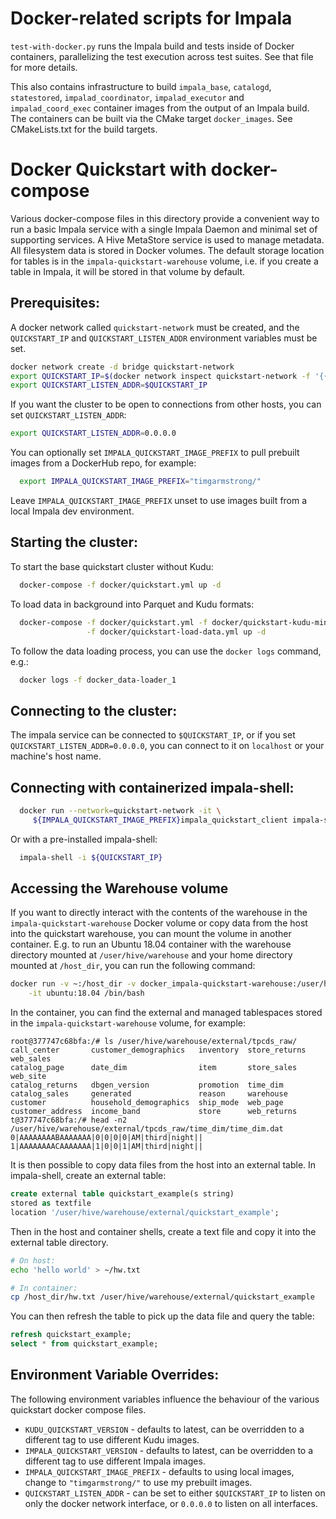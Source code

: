 # Docker-related scripts for Impala

`test-with-docker.py` runs the Impala build and tests inside of Docker
containers, parallelizing the test execution across test suites. See that file
for more details.

This also contains infrastructure to build `impala_base`, `catalogd`,
`statestored`, `impalad_coordinator`, `impalad_executor` and
`impalad_coord_exec` container images from the output of an Impala build.
The containers can be built via the CMake target `docker_images`. See
CMakeLists.txt for the build targets.

# Docker Quickstart with docker-compose
Various docker-compose files in this directory provide a convenient way to run
a basic Impala service with a single Impala Daemon and minimal set of supporting
services. A Hive MetaStore service is used to manage metadata. All filesystem data
is stored in Docker volumes. The default storage location for tables is in the
`impala-quickstart-warehouse` volume, i.e. if you create a table in Impala, it will
be stored in that volume by default.

## Prerequisites:
A docker network called `quickstart-network` must be created, and the `QUICKSTART_IP` and
`QUICKSTART_LISTEN_ADDR` environment variables must be set.

```bash
docker network create -d bridge quickstart-network
export QUICKSTART_IP=$(docker network inspect quickstart-network -f '{{(index .IPAM.Config 0).Gateway}}')
export QUICKSTART_LISTEN_ADDR=$QUICKSTART_IP
```

If you want the cluster to be open to connections from other hosts, you can set
`QUICKSTART_LISTEN_ADDR`:

```bash
export QUICKSTART_LISTEN_ADDR=0.0.0.0
```

You can optionally set `IMPALA_QUICKSTART_IMAGE_PREFIX` to pull prebuilt images from a DockerHub repo,
for example:

```bash
  export IMPALA_QUICKSTART_IMAGE_PREFIX="timgarmstrong/"
```

Leave `IMPALA_QUICKSTART_IMAGE_PREFIX` unset to use images built from a local Impala dev environment.

## Starting the cluster:

To start the base quickstart cluster without Kudu:

```bash
  docker-compose -f docker/quickstart.yml up -d
```

To load data in background into Parquet and Kudu formats:

```bash
  docker-compose -f docker/quickstart.yml -f docker/quickstart-kudu-minimal.yml \
                 -f docker/quickstart-load-data.yml up -d
```

To follow the data loading process, you can use the `docker logs` command, e.g.:

```bash
  docker logs -f docker_data-loader_1
```

## Connecting to the cluster:

The impala service can be connected to `$QUICKSTART_IP`, or if you set
`QUICKSTART_LISTEN_ADDR=0.0.0.0`, you can connect to it on `localhost` or your
machine's host name.

## Connecting with containerized impala-shell:

```bash
  docker run --network=quickstart-network -it \
     ${IMPALA_QUICKSTART_IMAGE_PREFIX}impala_quickstart_client impala-shell
```

Or with a pre-installed impala-shell:

```bash
  impala-shell -i ${QUICKSTART_IP}
```

## Accessing the Warehouse volume
If you want to directly interact with the contents of the warehouse in the
`impala-quickstart-warehouse` Docker volume or copy data from the host into the
quickstart warehouse, you can mount the volume in another container. E.g. to run
an Ubuntu 18.04 container with the warehouse directory mounted at
`/user/hive/warehouse` and your home directory mounted at `/host_dir`, you
can run the following command:

```bash
docker run -v ~:/host_dir -v docker_impala-quickstart-warehouse:/user/hive/warehouse \
    -it ubuntu:18.04 /bin/bash
```

In the container, you can find the external and managed tablespaces stored in
the `impala-quickstart-warehouse` volume, for example:

```
root@377747c68bfa:/# ls /user/hive/warehouse/external/tpcds_raw/
call_center       customer_demographics   inventory  store_returns  web_sales
catalog_page      date_dim                item       store_sales    web_site
catalog_returns   dbgen_version           promotion  time_dim
catalog_sales     generated               reason     warehouse
customer          household_demographics  ship_mode  web_page
customer_address  income_band             store      web_returns
t@377747c68bfa:/# head -n2 /user/hive/warehouse/external/tpcds_raw/time_dim/time_dim.dat
0|AAAAAAAABAAAAAAA|0|0|0|0|AM|third|night||
1|AAAAAAAACAAAAAAA|1|0|0|1|AM|third|night||
```

It is then possible to copy data files from the host into an external table.
In impala-shell, create an external table:
```sql
create external table quickstart_example(s string)
stored as textfile
location '/user/hive/warehouse/external/quickstart_example';
```

Then in the host and container shells, create a text file and copy it into the
external table directory.
```bash
# On host:
echo 'hello world' > ~/hw.txt

# In container:
cp /host_dir/hw.txt /user/hive/warehouse/external/quickstart_example
```

You can then refresh the table to pick up the data file and query the table:
```sql
refresh quickstart_example;
select * from quickstart_example;
```

## Environment Variable Overrides:

The following environment variables influence the behaviour of the various
quickstart docker compose files.
* `KUDU_QUICKSTART_VERSION` - defaults to latest, can be overridden to a
  different tag to use different Kudu images.
* `IMPALA_QUICKSTART_VERSION` - defaults to latest, can be overridden to a
  different tag to use different Impala images.
* `IMPALA_QUICKSTART_IMAGE_PREFIX` - defaults to using local images, change to
  `"timgarmstrong/"` to use my prebuilt images.
* `QUICKSTART_LISTEN_ADDR` - can be set to either `$QUICKSTART_IP` to listen on
  only the docker network interface, or `0.0.0.0` to listen on all interfaces.
